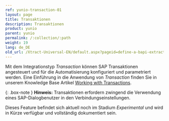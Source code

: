 ```yaml
---
ref: yunio-transaction-01
layout: page
title: Transaktionen
description: Transaktionen
product: yunio
parent: yunio
permalink: /:collection/:path
weight: 19
lang: de_DE
old_url: /Xtract-Universal-EN/default.aspx?pageid=define-a-bapi-extraction
---
```


Mit dem Integrationstyp *Transaction* können SAP Transaktionen angesteuert und für die Automatisierung konfiguriert und parametriert werden.
Eine Einführung in die Anwendung von *Transaction* finden Sie in unserem Knowledge Base Artikel [Working with Transactions](https://kb.theobald-software.com/yunio/working-with-transactions). 

{: .box-note }
**Hinweis:** Transaktionen erfordern zwingend die Verwendung eines SAP-Dialogbenutzer in den Verbindungseinstellungen.

Dieses Feature befindet sich aktuell noch im Stadium *Experimental* und wird in Kürze verfügbar und vollständig dokumentiert sein.
 